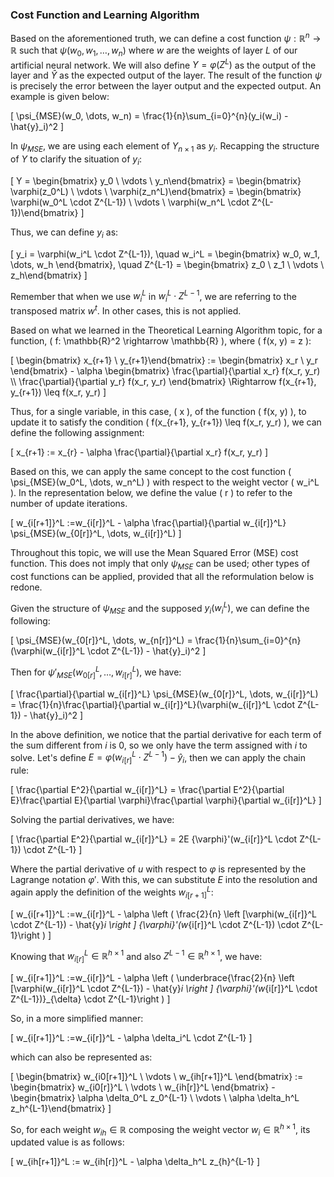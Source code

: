 ### Cost Function and Learning Algorithm

Based on the aforementioned truth, we can define a cost function $\psi: \mathbb{R}^n \rightarrow \mathbb{R}$ such that $\psi(w_0, w_1, \dots, w_n)$ where $w$ are the weights of layer $L$ of our artificial neural network. We will also define $Y = \varphi(Z^L)$ as the output of the layer and $\hat{Y}$ as the expected output of the layer. The result of the function $\psi$ is precisely the error between the layer output and the expected output. An example is given below:

\[
\psi_{MSE}(w_0, \dots, w_n) = \frac{1}{n}\sum_{i=0}^{n}(y_i(w_i) - \hat{y}_i)^2
\]

In $\psi_{MSE}$, we are using each element of $Y_{n \times 1}$ as $y_i$. Recapping the structure of $Y$ to clarify the situation of $y_i$:

\[
Y = \begin{bmatrix} y_0 \\ \vdots \\ y_n\end{bmatrix} = \begin{bmatrix} \varphi(z_0^L) \\ \vdots \\ \varphi(z_n^L)\end{bmatrix} = \begin{bmatrix} \varphi(w_0^L \cdot Z^{L-1}) \\ \vdots \\ \varphi(w_n^L \cdot Z^{L-1})\end{bmatrix}
\]

Thus, we can define $y_i$ as:

\[
y_i = \varphi(w_i^L \cdot Z^{L-1}), \quad w_i^L = \begin{bmatrix} w_0, w_1, \dots, w_h \end{bmatrix}, \quad Z^{L-1} = \begin{bmatrix} z_0 \\ z_1 \\ \vdots \\ z_h\end{bmatrix}
\]

Remember that when we use $w_i^L$ in $w_i^L \cdot Z^{L-1}$, we are referring to the transposed matrix $w^t$. In other cases, this is not applied. 


Based on what we learned in the Theoretical Learning Algorithm topic, for a function, \( f: \mathbb{R}^2 \rightarrow \mathbb{R} \), where \( f(x, y) = z \):

\[
\begin{bmatrix} x_{r+1} \\ y_{r+1}\end{bmatrix} := \begin{bmatrix} x_r \\ y_r \end{bmatrix} - \alpha \begin{bmatrix} \frac{\partial}{\partial x_r} f(x_r, y_r) \\\\ \frac{\partial}{\partial y_r} f(x_r, y_r) \end{bmatrix} \Rightarrow f(x_{r+1}, y_{r+1}) \leq f(x_r, y_r)
\]

Thus, for a single variable, in this case, \( x \), of the function \( f(x, y) \), to update it to satisfy the condition \( f(x_{r+1}, y_{r+1}) \leq f(x_r, y_r) \), we can define the following assignment:

\[
x_{r+1} := x_{r} - \alpha \frac{\partial}{\partial x_r} f(x_r, y_r)
\]

Based on this, we can apply the same concept to the cost function \( \psi_{MSE}(w_0^L, \dots, w_n^L) \) with respect to the weight vector \( w_i^L \). In the representation below, we define the value \( r \) to refer to the number of update iterations.

\[
w_{i[r+1]}^L :=w_{i[r]}^L - \alpha \frac{\partial}{\partial w_{i[r]}^L} \psi_{MSE}(w_{0[r]}^L, \dots, w_{i[r]}^L)
\]

Throughout this topic, we will use the Mean Squared Error (MSE) cost function. This does not imply that only $\psi_{MSE}$ can be used; other types of cost functions can be applied, provided that all the reformulation below is redone.

Given the structure of $\psi_{MSE}$ and the supposed $y_i(w_i^L)$, we can define the following:

\[
\psi_{MSE}(w_{0[r]}^L, \dots, w_{n[r]}^L) = \frac{1}{n}\sum_{i=0}^{n}(\varphi(w_{i[r]}^L \cdot Z^{L-1}) - \hat{y}_i)^2
\]

Then for ${\psi}'_{MSE}(w_{0[r]}^L, \dots, w_{i[r]}^L)$, we have:

\[
\frac{\partial}{\partial w_{i[r]}^L} \psi_{MSE}(w_{0[r]}^L, \dots, w_{i[r]}^L) = \frac{1}{n}\frac{\partial}{\partial w_{i[r]}^L}(\varphi(w_{i[r]}^L \cdot Z^{L-1}) - \hat{y}_i)^2
\]

In the above definition, we notice that the partial derivative for each term of the sum different from $i$ is $0$, so we only have the term assigned with $i$ to solve. Let's define $E = \varphi(w_{i[r]}^L \cdot Z^{L-1}) - \hat{y}_i$, then we can apply the chain rule:

\[
\frac{\partial E^2}{\partial w_{i[r]}^L} = \frac{\partial E^2}{\partial E}\frac{\partial E}{\partial \varphi}\frac{\partial \varphi}{\partial w_{i[r]}^L}
\]

Solving the partial derivatives, we have:

\[
\frac{\partial E^2}{\partial w_{i[r]}^L} = 2E {\varphi}'(w_{i[r]}^L \cdot Z^{L-1}) \cdot Z^{L-1}
\]

Where the partial derivative of $u$ with respect to $\varphi$ is represented by the Lagrange notation ${\varphi}'$. With this, we can substitute $E$ into the resolution and again apply the definition of the weights $w_{i[r+1]}^L$:

\[
w_{i[r+1]}^L :=w_{i[r]}^L - \alpha \left ( \frac{2}{n} \left [\varphi(w_{i[r]}^L \cdot Z^{L-1}) - \hat{y}_i \right ] {\varphi}'(w_{i[r]}^L \cdot Z^{L-1}) \cdot Z^{L-1}\right )
\]

Knowing that $w_{i[r]}^L \in \mathbb{R}^{h \times 1}$ and also $Z^{L-1} \in \mathbb{R}^{h \times 1}$, we have:

\[
w_{i[r+1]}^L :=w_{i[r]}^L - \alpha \left ( \underbrace{\frac{2}{n} \left [\varphi(w_{i[r]}^L \cdot Z^{L-1}) - \hat{y}_i \right ] {\varphi}'(w_{i[r]}^L \cdot Z^{L-1})}_{\delta} \cdot Z^{L-1}\right )
\]

So, in a more simplified manner:

\[
w_{i[r+1]}^L :=w_{i[r]}^L - \alpha \delta_i^L \cdot Z^{L-1}
\]

which can also be represented as:

\[
\begin{bmatrix} w_{i0[r+1]}^L \\ \vdots \\ w_{ih[r+1]}^L \end{bmatrix} := \begin{bmatrix} w_{i0[r]}^L \\ \vdots \\ w_{ih[r]}^L \end{bmatrix} - \begin{bmatrix} \alpha \delta_0^L z_0^{L-1} \\ \vdots \\ \alpha \delta_h^L z_h^{L-1}\end{bmatrix}
\]

So, for each weight $w_{ih} \in \mathbb{R}$ composing the weight vector $w_i \in \mathbb{R}^{h \times 1}$, its updated value is as follows:

\[
w_{ih[r+1]}^L := w_{ih[r]}^L - \alpha \delta_h^L z_{h}^{L-1}
\]
